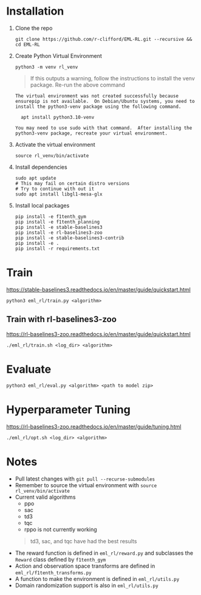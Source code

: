 # Installation
1. Clone the repo
   ```
   git clone https://github.com/r-clifford/EML-RL.git --recursive && cd EML-RL
   ```
3. Create Python Virtual Environment
   ```
   python3 -m venv rl_venv
   ```
   > If this outputs a warning, follow the instructions to install the venv package. Re-run the above command
   ```
   The virtual environment was not created successfully because ensurepip is not available.  On Debian/Ubuntu systems, you need to install the python3-venv package using the following command.

     apt install python3.10-venv

   You may need to use sudo with that command.  After installing the python3-venv package, recreate your virtual environment.
   ```

5. Activate the virtual environment
   ```
   source rl_venv/bin/activate
   ```

6. Install dependencies
   ```
   sudo apt update
   # This may fail on certain distro versions
   # Try to continue with out it
   sudo apt install libgl1-mesa-glx
   ```
6. Install local packages
     ```
     pip install -e f1tenth_gym
     pip install -e f1tenth_planning
     pip install -e stable-baselines3
     pip install -e rl-baselines3-zoo
     pip install -e stable-baselines3-contrib
     pip install -e .
     pip install -r requirements.txt
    ```
# Train
https://stable-baselines3.readthedocs.io/en/master/guide/quickstart.html
```
python3 eml_rl/train.py <algorithm>
```
## Train with rl-baselines3-zoo
https://rl-baselines3-zoo.readthedocs.io/en/master/guide/quickstart.html
```
./eml_rl/train.sh <log_dir> <algorithm>
```
# Evaluate
```
python3 eml_rl/eval.py <algorithm> <path to model zip>
```

# Hyperparameter Tuning
https://rl-baselines3-zoo.readthedocs.io/en/master/guide/tuning.html
```
./eml_rl/opt.sh <log_dir> <algorithm>
```

# Notes
- Pull latest changes with `git pull --recurse-submodules`
- Remember to source the virtual environment with `source rl_venv/bin/activate`
- Current valid algorithms
  - ppo
  - sac
  - td3
  - tqc
  - rppo is not currently working
  > td3, sac, and tqc have had the best results
- The reward function is defined in `eml_rl/reward.py` and subclasses the `Reward` class defined by `f1tenth_gym`
- Action and observation space transforms are defined in `eml_rl/f1tenth_transforms.py`
- A function to make the environment is defined in `eml_rl/utils.py`
- Domain randomization support is also in `eml_rl/utils.py`

